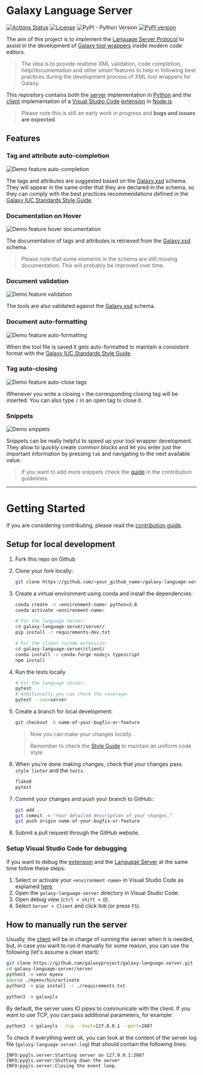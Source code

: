 # Galaxy Language Server

[![Actions Status](https://github.com/davelopez/galaxy-language-server/workflows/Language%20Server%20CI/badge.svg)](https://github.com/davelopez/galaxy-language-server/actions)
[![License](https://img.shields.io/badge/License-Apache%202.0-blue.svg)](https://opensource.org/licenses/Apache-2.0)
![PyPI - Python Version](https://img.shields.io/pypi/pyversions/galaxy-language-server)
[![PyPI version](https://badge.fury.io/py/galaxy-language-server.svg)](https://badge.fury.io/py/galaxy-language-server)

The aim of this project is to implement the [Language Server Protocol](https://microsoft.github.io/language-server-protocol/) to assist in the development of [Galaxy tool wrappers](https://docs.galaxyproject.org/en/latest/dev/schema.html) inside modern code editors.

> The idea is to provide realtime XML validation, code completion, help/documentation and other *smart* features to help in following best practices during the development process of XML tool wrappers for Galaxy.

This repository contains both the [server](https://github.com/davelopez/galaxy-language-server/tree/master/server) implementation in [Python](https://www.python.org/) and the [client](https://github.com/davelopez/galaxy-language-server/tree/master/client) implementation of a [Visual Studio Code](https://code.visualstudio.com/) [extension](https://marketplace.visualstudio.com/VSCode) in [Node.js](https://nodejs.org/en/).

> Please note this is still an early work in progress and **bugs and issues are expected**.

## Features
### Tag and attribute auto-completion 

![Demo feature auto-completion](../assets/feature.autocompletion.gif)

The tags and attributes are suggested based on the [Galaxy.xsd](https://github.com/galaxyproject/galaxy/blob/dev/lib/galaxy/tool_util/xsd/galaxy.xsd) schema. They will appear in the same order that they are declared in the schema, so they can comply with the best practices recommendations defined in the [Galaxy IUC Standards Style Guide](https://galaxy-iuc-standards.readthedocs.io/en/latest/best_practices/tool_xml.html?#coding-style).


### Documentation on Hover

![Demo feature hover documentation](../assets/feature.hover.documentation.gif)

The documentation of tags and attributes is retrieved from the [Galaxy.xsd](https://github.com/galaxyproject/galaxy/blob/dev/lib/galaxy/tool_util/xsd/galaxy.xsd) schema.
>Please note that some elements in the schema are still missing documentation. This will probably be improved over time.


### Document validation

![Demo feature validation](../assets/feature.validation.png)

The tools are also validated against the [Galaxy.xsd](https://github.com/galaxyproject/galaxy/blob/dev/lib/galaxy/tool_util/xsd/galaxy.xsd) schema.


### Document auto-formatting

![Demo feature auto-formatting](../assets/feature.autoformat.gif)

When the tool file is saved it gets auto-formatted to maintain a consistent format with the [Galaxy IUC Standards Style Guide](https://galaxy-iuc-standards.readthedocs.io/en/latest/best_practices/tool_xml.html?#coding-style).

### Tag auto-closing

![Demo feature auto-close tags](../assets/autoCloseTag.gif)

Whenever you write a closing ``>`` the corresponding closing tag will be inserted. You can also type ``/`` in an open tag to close it.


### Snippets

![Demo snippets](../assets/snippets.gif)

Snippets can be really helpful to speed up your tool wrapper development. They allow to quickly create common blocks and let you enter just the important information by pressing ``tab`` and navigating to the next available value.
>If you want to add more snippets check the [guide](./docs/CONTRIBUTING.md#adding-snippets) in the contribution guidelines.

---

# Getting Started
If you are considering contributing, please read the [contribution guide](docs/CONTRIBUTING.md).

## Setup for local development

1. Fork this repo on Github
2. Clone your fork locally:
    ````sh
    git clone https://github.com/<your_github_name>/galaxy-language-server.git
    ````
3. Create a virtual environment using conda and install the dependencies:

    ```sh
    conda create -n <environment-name> python=3.8
    conda activate <environment-name>

    # For the language server:
    cd galaxy-language-server/server/
    pip install -r requirements-dev.txt

    # For the client vscode extension:
    cd galaxy-language-server/client/
    conda install -c conda-forge nodejs typescript
    npm install
    ```
4. Run the tests locally
    ```sh
    # For the language server:
    pytest
    # Additionally you can check the coverage:
    pytest --cov=server
    ```

5. Create a branch for local development:

    ```sh
    git checkout -b name-of-your-bugfix-or-feature
    ```
    >Now you can make your changes locally.
    >
    >Remember to check the [Style Guide](#style-guide) to maintain an uniform code style.

6. When you're done making changes, check that your changes pass ``style linter`` and the ``tests``.
    ```sh
    flake8
    pytest
    ```

7. Commit your changes and push your branch to GitHub::
    ```sh
    git add .
    git commit -m "Your detailed description of your changes."
    git push origin name-of-your-bugfix-or-feature
    ```

8. Submit a pull request through the GitHub website.


### Setup Visual Studio Code for debugging
If you want to debug the [extension](../client) and the [Language Server](../server) at the same time follow these steps:
1. Select or activate your ``<environment-name>`` in Visual Studio Code as explained [here](https://code.visualstudio.com/docs/python/environments#_select-and-activate-an-environment).
2. Open the `galaxy-language-server` directory in Visual Studio Code.
3. Open debug view (`ctrl + shift + D`).
4. Select `Server + Client` and click ``RUN`` (or press `F5`).


## How to manually run the server
Usually, the [client](../client) will be in charge of running the server when it is needed, but, in case you want to run it manually for some reason, you can use the following (let's assume a clean start):

````sh
git clone https://github.com/galaxyproject/galaxy-language-server.git
cd galaxy-language-server/server
python3 -m venv myenv
source ./myenv/bin/activate
python3 -m pip install -r ./requirements.txt

python3 -m galaxyls
````

By default, the server uses IO pipes to communicate with the client. If you want to use TCP, you can pass additional parameters, for example:

````sh
python3 -m galaxyls --tcp --host=127.0.0.1 --port=2087
````

To check if everything went ok, you can look at the content of the server log file (``galaxy-language-server.log``) that should contain the following lines:
````
INFO:pygls.server:Starting server on 127.0.0.1:2087
INFO:pygls.server:Shutting down the server
INFO:pygls.server:Closing the event loop.
````
